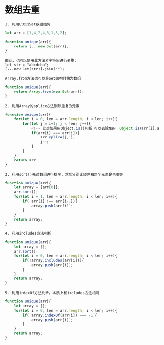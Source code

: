 # 数组去重

	1. 利用ES6的Set数据结构
```js
let arr = [1,4,2,4,3,1,5,2];

function unique(arr){
	return [...new Set(arr)];
}
```
	由此，也可以使用此方法对字符串进行去重:
	let str = "abcdcba";
	[...new Set(str)].join("");
	
	Array.from方法也可以将Set结构转换为数组
```js
function unique(arr){
	return Array.from(new Set(arr));
}
```

	2. 利用Array的splice方法删除重复的元素
```js
function unique(arr){
	for(let i = 0, len = arr.length; i < len; i++){
		for(let j = i+1; j < len; j++){
			<!-- 此处如果用Object.is()判断 可以去除NaN  Object.is(arr[i],arr[j])-->
			if(arr[i] === arr[j]){
				arr.splice(j,1);
				j--;
			}
		}
	}
	return arr
}
```

	3. 利用sort()先对数组进行排序，然后分别比较左右两个元素是否相等
```js
function unique(arr){
	let array = [arr[0]];
	arr.sort();
	for(let i = 1, len = arr.length; i < len; i++){
		if( arr[i] !== arr[i-1]){
			array.push(arr[i]);
		}
	}
	return array;
}
```

	4. 利用includes方法判断
```js
function unique(arr){
	let array = [];
	arr.sort();
	for(let i = 0, len = arr.length; i < len; i++){
		if(!array.includes(arr[i])){
			array.push(arr[i]);
		}
	}
	return array;
}
```

	5. 利用indexOf方法判断，本质上和includes方法相同
```js
function unique(arr){
	let array = [];
	for(let i = 0, len = arr.length; i < len; i++){
		if( array.indexOf(arr[i]) === -1){
			array.push(arr[i]);
		}
	}
	return array;
}
```
